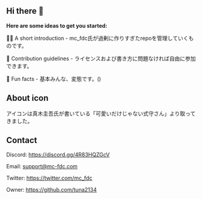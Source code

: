 ## Hi there 👋

**Here are some ideas to get you started:**

🙋‍♀️ A short introduction - mc_fdc氏が過剰に作りすぎたrepoを管理していくものです。

🌈 Contribution guidelines - ライセンスおよび書き方に問題なければ自由に参加できます。

🍿 Fun facts - 基本みんな、変態です。()

## About icon

アイコンは真木圭吾氏が書いている「可愛いだけじゃない式守さん」より取ってきました。

## Contact

Discord: https://discord.gg/4R83HQZGcV

Email: support@mc-fdc.com

Twitter: https://twitter.com/mc_fdc

Owner: https://github.com/tuna2134
